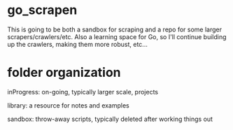 # go_scrapen
This is going to be both a sandbox for scraping and a repo for some larger scrapers/crawlers/etc. Also a learning space for Go, so I'll continue building up the crawlers, making them more robust, etc...

# folder organization
inProgress: on-going, typically larger scale, projects

library: a resource for notes and examples

sandbox: throw-away scripts, typically deleted after working things out 

